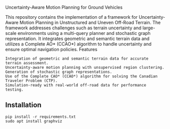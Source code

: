 Uncertainty-Aware Motion Planning for Ground Vehicles

This repository contains the implementation of a framework for Uncertainty-Aware Motion Planning in Unstructured and Uneven Off-Road Terrain. The framework addresses challenges such as terrain uncertainty and large-scale environments using a multi-query planner and stochastic graph representation. It integrates geometric and semantic terrain data and utilizes a Complete AO* (CCAO*) algorithm to handle uncertainty and ensure optimal navigation policies.
Features

    Integration of geometric and semantic terrain data for accurate terrain assessment.
    Uncertainty-aware motion planning with unsupervised region clustering.
    Generation of stochastic graph representations.
    Use of the Complete CAO* (CCAO*) algorithm for solving the Canadian Traveler Problem (CTP).
    Simulation-ready with real-world off-road data for performance testing.

    
## Installation
```
pip install -r requirements.txt
sudo apt install graphviz
```
